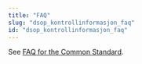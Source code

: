 ```yaml
---
title: "FAQ"
slug: "dsop_kontrollinformasjon_faq"
id: "dsop_kontrollinformasjon_faq"
---
```


See [FAQ for the Common Standard](https://dokumentasjon.dsop.no/dsop_kontroll_operational_processes.html). 